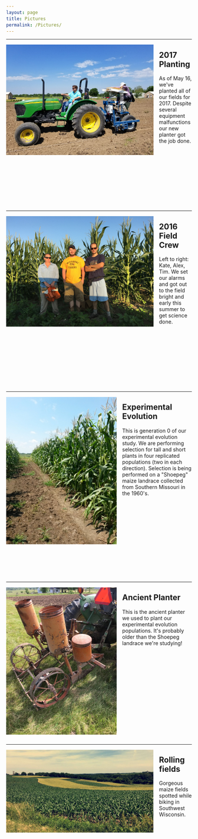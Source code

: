 ```yaml
---
layout: page
title: Pictures
permalink: /Pictures/
---
```


-------------------------------
<div style="float: left; padding-right: 15px">
    <a href="http://beissingerlab.github.io/img/planting2017.jpg"><img src="/img/planting2017.jpg" title="2017 Planting" width="400" border="0"></a>
</div>

## 2017 Planting
As of May 16, we've planted all of our fields for 2017. Despite several equipment malfunctions our new planter got the job done.

<br> <br> <br> <br> <br> <br> <br> <br> <br>


-------------------------------
<div style="float: left; padding-right: 15px">
    <a href="http://beissingerlab.github.io/img/FieldCrew.jpg"><img src="/img/FieldCrew.jpg" title="2016 Summer Crew" width="400" border="0"></a>
</div>

## 2016 Field Crew
Left to right: Kate, Alex, Tim. We set our alarms and got out to the field bright and early this summer to get science done.

<br> <br> <br> <br> <br> <br> <br> <br> <br>


-------------------------------
<div style="float: left; padding-right: 15px">
    <a href="http://beissingerlab.github.io/img/Shoepeg.jpg"><img src="/img/Shoepeg.jpg" title="Shoepeg" width="300" border="0"></a>
</div>


## Experimental Evolution
This is generation 0 of our experimental evolution study. We are performing selection for tall and short plants in four replicated populations (two in each direction). Selection is being performed on a "Shoepeg" maize landrace collected from Southern Missouri in the 1960's.

<br> <br> <br> <br> <br> <br> <br> <br> <br> <br> <br> <br>

--------------------------------
<div style="float: left; padding-right: 15px">
    <a href="http://beissingerlab.github.io/img/Planter.jpg"><img src="/img/Planter.jpg" title="Ancient Planter" width="300" border="0"></a>
</div>

## Ancient Planter
This is the ancient planter we used to plant our experimental evolution populations. It's probably older than the Shoepeg landrace we're studying!

<br> <br> <br> <br> <br> <br> <br> <br> <br> <br> <br> <br>  <br>  <br>


-------------------------------
<div style="float: left; padding-right: 15px">
    <a href="http://beissingerlab.github.io/img/PrettyField.jpg"><img src="/img/PrettyField.jpg" title="2016 Pretty Fields" width="400" border="0"></a>
</div>

## Rolling fields
Gorgeous maize fields spotted while biking in Southwest Wisconsin.

<br> <br> <br> <br> <br> <br> <br> <br> <br> <br>
